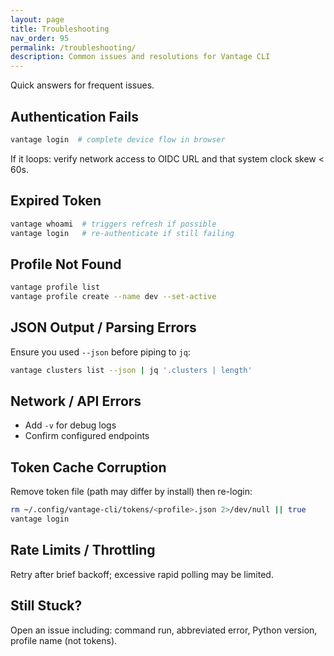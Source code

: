 ```yaml
---
layout: page
title: Troubleshooting
nav_order: 95
permalink: /troubleshooting/
description: Common issues and resolutions for Vantage CLI
---
```


Quick answers for frequent issues.

Authentication Fails
--------------------

```bash
vantage login  # complete device flow in browser
```

If it loops: verify network access to OIDC URL and that system clock skew < 60s.

Expired Token
-------------

```bash
vantage whoami  # triggers refresh if possible
vantage login   # re-authenticate if still failing
```

Profile Not Found
-----------------

```bash
vantage profile list
vantage profile create --name dev --set-active
```

JSON Output / Parsing Errors
----------------------------

Ensure you used `--json` before piping to `jq`:

```bash
vantage clusters list --json | jq '.clusters | length'
```

Network / API Errors
--------------------

- Add `-v` for debug logs
- Confirm configured endpoints

Token Cache Corruption
----------------------

Remove token file (path may differ by install) then re-login:

```bash
rm ~/.config/vantage-cli/tokens/<profile>.json 2>/dev/null || true
vantage login
```

Rate Limits / Throttling
------------------------

Retry after brief backoff; excessive rapid polling may be limited.

Still Stuck?
------------

Open an issue including: command run, abbreviated error, Python version, profile name (not tokens).
